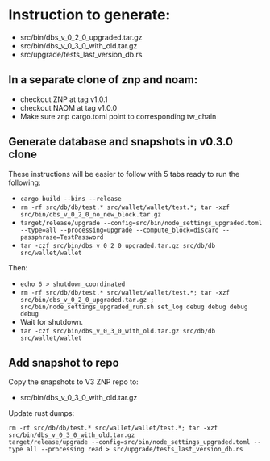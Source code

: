 # Instruction to generate:
 * src/bin/dbs_v_0_2_0_upgraded.tar.gz
 * src/bin/dbs_v_0_3_0_with_old.tar.gz
 * src/upgrade/tests_last_version_db.rs

## In a separate clone of znp and noam:
 * checkout ZNP at tag v1.0.1
 * checkout NAOM at tag v1.0.0
 * Make sure znp cargo.toml point to corresponding tw_chain

## Generate database and snapshots in v0.3.0 clone

These instructions will be easier to follow with 5 tabs ready to run the following:
 * `cargo build --bins --release`
 * `rm -rf src/db/db/test.* src/wallet/wallet/test.*; tar -xzf src/bin/dbs_v_0_2_0_no_new_block.tar.gz`
 * `target/release/upgrade --config=src/bin/node_settings_upgraded.toml --type=all --processing=upgrade --compute_block=discard --passphrase=TestPassword`
 * `tar -czf src/bin/dbs_v_0_2_0_upgraded.tar.gz src/db/db src/wallet/wallet`

 Then:
 * `echo 6 > shutdown_coordinated`
 * `rm -rf src/db/db/test.* src/wallet/wallet/test.*; tar -xzf src/bin/dbs_v_0_2_0_upgraded.tar.gz ; src/bin/node_settings_upgraded_run.sh set_log debug debug debug debug`
 * Wait for shutdown.
 * `tar -czf src/bin/dbs_v_0_3_0_with_old.tar.gz src/db/db src/wallet/wallet`

## Add snapshot to repo

Copy the snapshots to V3 ZNP repo to:
 * src/bin/dbs_v_0_3_0_with_old.tar.gz

Update rust dumps:

```
rm -rf src/db/db/test.* src/wallet/wallet/test.*; tar -xzf src/bin/dbs_v_0_3_0_with_old.tar.gz 
target/release/upgrade --config=src/bin/node_settings_upgraded.toml --type all --processing read > src/upgrade/tests_last_version_db.rs
```
